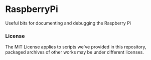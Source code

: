 # RaspberryPi
Useful bits for documenting and debugging the Raspberry Pi

### License
The MIT License applies to scripts we've provided in this repository, packaged archives of other works may be under different licenses.
